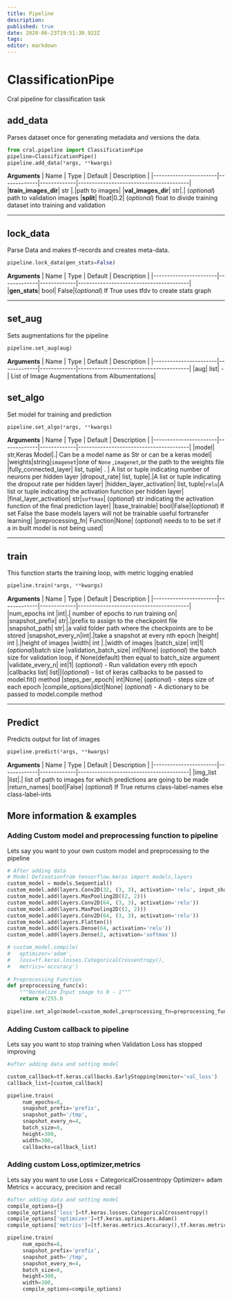 ```yaml
---
title: Pipeline
description: 
published: true
date: 2020-06-23T19:51:30.922Z
tags: 
editor: markdown
---
```


# ClassificationPipe 
Cral pipeline for classification task


## add_data
Parses dataset once for generating metadata and versions the data.

```py
from cral.pipeline import ClassificationPipe
pipeline=ClassificationPipe()
pipeline.add_data(*args, **kwargs)
```
**Arguments**
| Name                  | Type        | Default     | Description                            |
|-----------------------|-------------|-------------|----------------------------------------|
|**train_images_dir**| str |.|path to images|
|**val_images_dir**| str|.| (*optional*) path to validation images
|**split**| float|0.2| (*optional*) float to divide training dataset into training and validation

---

## lock_data
Parse Data and makes tf-records and creates meta-data.

```py
pipeline.lock_data(gen_stats=False)
```
**Arguments**
| Name                  | Type        | Default     | Description                            |
|-----------------------|-------------|-------------|----------------------------------------|
|**gen_stats**| bool| False|(*optional*) If True uses tfdv to create stats graph

---

## set_aug
Sets augmentations for the pipeline
```py
pipeline.set_aug(aug)
```
**Arguments**
| Name                  | Type        | Default     | Description                            |
|-----------------------|-------------|-------------|----------------------------------------|
|aug| list| -| List of Image Augmentations from Albumentations|
## set_algo
Set model for training and prediction

```py
pipeline.set_algo(*args, **kwargs)
```
**Arguments**
| Name                  | Type        | Default     | Description                            |
|-----------------------|-------------|-------------|----------------------------------------|
|model| str,Keras Model|.| Can be a model name as Str or can be a keras model|
|weights|string|`imagenet`|one of `None` ,`imagenet`,or the path to the weights file
|fully_connected_layer| list, tuple| . | A list or tuple indicating number of neurons per hidden layer
|dropout_rate| list, tuple|.|A list or tuple indicating the dropout rate per hidden layer|
|hidden_layer_activation| list, tuple|`relu`|A list or tuple indicating the activation function per hidden layer|
|final_layer_activation| str|`softmax`| (*optional*) str indicating the activation function of the final prediction layer|
|base_trainable| bool|False|(*optional*) If set False the base models layers will not be trainable useful fortransfer learning|
|preprocessing_fn| Function|None| (*optional*) needs to to be set if a in built model is not being used|

---

## train
This function starts the training loop, with metric logging enabled

```py
pipeline.train(*args, **kwargs)
```
**Arguments**
| Name                  | Type        | Default     | Description                            |
|-----------------------|-------------|-------------|----------------------------------------|
|num_epochs int |int|.| number of epochs to run training on|
|snapshot_prefix| str|.|prefix to assign to the checkpoint file
|snapshot_path| str|.|a valid folder path where the checkpoints are to be stored
|snapshot_every_n|int|.|take a snapshot at every nth epoch
|height| int |.|height of images
|width| int |.|width of images
|batch_size| int|1|(*optional*)batch size
|validation_batch_size| int|None| (*optional*) the batch size for validation loop, if None(default) then equal to batch_size argument
|validate_every_n| int|1| (*optional*) - Run validation every nth epoch
|callbacks list| list||(*optional*) - list of keras callbacks to be passed to model.fit() method
|steps_per_epoch| int|None| (*optional*) - steps size of each epoch
|compile_options|dict|None| (*optional*) - A dictionary to be passed to model.compile method

---

## Predict
Predicts output for list of images
```py
pipeline.predict(*args, **kwargs)
```
**Arguments**
| Name                  | Type        | Default     | Description                            |
|-----------------------|-------------|-------------|----------------------------------------|
|img_list |list|.| list of path to images for which predictions are going to be made
|return_names| bool|False| (*optional*) If True returns class-label-names else class-label-ints


## More information & examples

### Adding Custom model and preprocessing function to pipeline
Lets say you want to your own custom model and preprocessing to the pipeline 
```py
# After adding data
# Model Definationfrom tensorflow.keras import models,layers
custom_model = models.Sequential()
custom_model.add(layers.Conv2D(32, (3, 3), activation='relu', input_shape=(300, 300, 3)))
custom_model.add(layers.MaxPooling2D((2, 2)))
custom_model.add(layers.Conv2D(64, (3, 3), activation='relu'))
custom_model.add(layers.MaxPooling2D((2, 2)))
custom_model.add(layers.Conv2D(64, (3, 3), activation='relu'))
custom_model.add(layers.Flatten())
custom_model.add(layers.Dense(64, activation='relu'))
custom_model.add(layers.Dense(2, activation='softmax'))

# custom_model.compile(
# 	optimizer='adam',
#   loss=tf.keras.losses.CategoricalCrossentropy(),
#   metrics='accuracy')
  
# Preprocessing Function 
def preprocessing_func(x):
    """Normalize Input image to 0 - 1"""
    return x/255.0
  
pipeline.set_algo(model=custom_model,preprocessing_fn=preprocessing_func)

```
### Adding Custom callback to pipeline
Lets say you want to stop training when Validation Loss has stopped improving
```py
#after adding data and setting model

custom_callback=tf.keras.callbacks.EarlyStopping(monitor='val_loss')
callback_list=[custom_callback]

pipeline.train(
     num_epochs=8,
     snapshot_prefix='prefix',
     snapshot_path='/tmp',
     snapshot_every_n=4,
     batch_size=8,
     height=300,
     width=300,
     callbacks=callback_list)

```

### Adding custom Loss,optimizer,metrics
Lets say you want to use
Loss = CategoricalCrossentropy
Optimizer= adam
Metrics = accuracy, precision and recall
```py
#after adding data and setting model
compile_options={}
compile_options['loss']=tf.keras.losses.CategoricalCrossentropy()
compile_options['optimizer']=tf.keras.optimizers.Adam()
compile_options['metrics']=[tf.keras.metrics.Accuracy(),tf.keras.metrics.Precision(),tf.keras.metrics.Recall()]

pipeline.train(
     num_epochs=8,
     snapshot_prefix='prefix',
     snapshot_path='/tmp',
     snapshot_every_n=4,
     batch_size=8,
     height=300,
     width=300,
     compile_options=compile_options)

```



